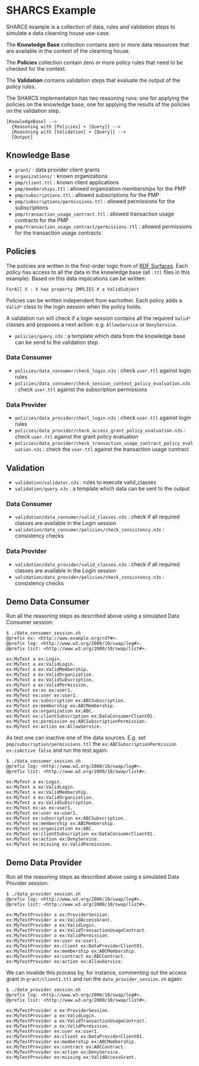 # SHARCS Example

SHARCS example is a collection of data, rules and validation steps to simulate a data clearning house use-case.

The **Knowledge Base** collection contains zero or more data resources that are 
available in the context of the clearning house.

The **Policies** collection contain zero or more policy rules that need
to be checked for the context.

The **Validation** contains validation steps that evaluate the output of
the policy rules.

The SHARCS implementation has two reasoning runs: one for applying the policies on the knowledge base, one for applying the results of the policies on the validation step.

```
[KnowledgeBase] --> 
  {Reasoning with [Policies] + [Query]} --> 
  {Reasoning with [Validation] + [Query]} -->
  [Output]
```

## Knowledge Base

- `grant/` : data provider client grants
- `organizations/` : known organizations
- `pmp/client.ttl` : known client applications
- `pmp/memberships.ttl` : allowed organization memberships for the PMP
- `pmp/subscriptions.ttl` : allowed subscriptions for the PMP
- `pmp/subscriptions/permissions.ttl` : allowed permissions for the subscriptions
- `pmp/transaction_usage_contract.ttl` : allowed transaction usage contracts for the PMP
- `pmp/transaction_usage_contract/permissions.ttl` : allowed permissions for the transaction usage contracts

## Policies

The policies are written in the first-order logic from of [RDF Surfaces](https://w3c-cg.github.io/rdfsurfaces/). Each policy has access to all
the data in the knowledge base (all `.ttl` files in this example). Based
on this data implications can be written:

```
ForAll X : X has property IMPLIES X a ValidSubject
```

Policies can be written independent from eachother. Each policy adds a
`Valid*` class to the login session when the policy holds.

A validation run will check if a login session contains all the required `Valid*` classes and proposes a next action: e.g. `AllowService` or `DenyService`.

- `policies/query.n3s` : a template which data from the knowledge base can be send to the validation step

### Data Consumer

- `policies/data_consumer/check_login.n3s` : check `user.ttl` against login rules
- `policies/data_consumer/check_session_context_policy_evaluation.n3s` : check `user.ttl` against the subscription permissions

### Data Provider

- `policies/data_provider/checl_login.n3s` : check `user.ttl` against login rules
- `policies/data_provider/check_access_grant_policy_evaluation.n3s` : check `user.ttl` against the grant policy evaluation
- `policies/data_provider/check_transaction_usage_contract_policy_evaluation.n3s` : check the `user.ttl` against the transaction usage contract

## Validation 

- `validation/validator.n3s` : rules to execute valid_classes
- `validation/query.n3s` : a template which data can be sent to the output

### Data Consumer

- `validation/data_consumer/valid_classes.n3s` : check if all required classes are available in the Login session
- `validation/data_consumer/policies/check_consistency.n3s` : consistency checks

### Data Provider

- `validation/data_provider/valid_classes.n3s` : check if all required classes are available in the Login session
- `validation/data_provider/policies/check_consistency.n3s` : consistency checks

## Demo Data Consumer 

Run all the reasoning steps as described above using a simulated Data Consumer session:

```
$ ./data_consumer_session.sh
@prefix ex: <http://www.example.org/rdf#>.
@prefix log: <http://www.w3.org/2000/10/swap/log#>.
@prefix list: <http://www.w3.org/2000/10/swap/list#>.

ex:MyTest a ex:Login.
ex:MyTest a ex:ValidLogin.
ex:MyTest a ex:ValidMembership.
ex:MyTest a ex:ValidOrganization.
ex:MyTest a ex:ValidSubscription.
ex:MyTest a ex:ValidPermission.
ex:MyTest ex:as ex:user1.
ex:MyTest ex:user ex:user1.
ex:MyTest ex:subscription ex:ABCSubscription.
ex:MyTest ex:membership ex:ABCMembership.
ex:MyTest ex:organization ex:ABC.
ex:MyTest ex:clientSubscription ex:DataConsumerClient01.
ex:MyTest ex:permission ex:ABCSubscriptionPermission.
ex:MyTest ex:action ex:AllowService.
```

As test one can inactive one of the data sources. E.g. set `pmp/subscription/permissions.ttl` the `ex:ABCSubscriptionPermission ex:isActive false` and run the test again:

```
$ ./data_consumer_session.sh
@prefix log: <http://www.w3.org/2000/10/swap/log#>.
@prefix list: <http://www.w3.org/2000/10/swap/list#>.

ex:MyTest a ex:Login.
ex:MyTest a ex:ValidLogin.
ex:MyTest a ex:ValidMembership.
ex:MyTest a ex:ValidOrganization.
ex:MyTest a ex:ValidSubscription.
ex:MyTest ex:as ex:user1.
ex:MyTest ex:user ex:user1.
ex:MyTest ex:subscription ex:ABCSubscription.
ex:MyTest ex:membership ex:ABCMembership.
ex:MyTest ex:organization ex:ABC.
ex:MyTest ex:clientSubscription ex:DataConsumerClient01.
ex:MyTest ex:action ex:DenyService.
ex:MyTest ex:missing ex:ValidPermission.
```

## Demo Data Provider

Run all the reasoning steps as described above using a simulated Data Provider session:

```
$ ./data_provider_session.sh
@prefix log: <http://www.w3.org/2000/10/swap/log#>.
@prefix list: <http://www.w3.org/2000/10/swap/list#>.

ex:MyTestProvider a ex:ProviderSession.
ex:MyTestProvider a ex:ValidAccessGrant.
ex:MyTestProvider a ex:ValidLogin.
ex:MyTestProvider a ex:ValidTransactionUsageContract.
ex:MyTestProvider a ex:ValidPermission.
ex:MyTestProvider ex:user ex:user1.
ex:MyTestProvider ex:client ex:DataProviderClient01.
ex:MyTestProvider ex:membership ex:ABCMembership.
ex:MyTestProvider ex:contract ex:ABCContract.
ex:MyTestProvider ex:action ex:AllowService.
```

We can invalide this process by, for instance, commenting out the access grant in `grant/client1.ttl` and run the `data_provider_session.sh` again:

```
$ ./data_provider_session.sh
@prefix log: <http://www.w3.org/2000/10/swap/log#>.
@prefix list: <http://www.w3.org/2000/10/swap/list#>.

ex:MyTestProvider a ex:ProviderSession.
ex:MyTestProvider a ex:ValidLogin.
ex:MyTestProvider a ex:ValidTransactionUsageContract.
ex:MyTestProvider a ex:ValidPermission.
ex:MyTestProvider ex:user ex:user1.
ex:MyTestProvider ex:client ex:DataProviderClient01.
ex:MyTestProvider ex:membership ex:ABCMembership.
ex:MyTestProvider ex:contract ex:ABCContract.
ex:MyTestProvider ex:action ex:DenyService.
ex:MyTestProvider ex:missing ex:ValidAccessGrant.
```